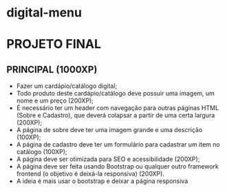 # digital-menu

<h1> PROJETO FINAL </h1>

<h2> PRINCIPAL (1000XP) </h2>

<ul>
  <li> Fazer um cardápio/catálogo digital; </li>
  <li> Todo produto deste cardápio/catálogo deve possuir uma imagem, um nome e um preço (200XP); </li>
  <li> É necessário ter um header com navegação para outras páginas HTML (Sobre e Cadastro), que deverá colapsar a partir de uma certa largura (200XP); </li>
  <li> A página de sobre deve ter uma imagem grande e uma descrição (100XP); </li>
  <li> A página de cadastro deve ter um formulário para cadastrar um item no catálogo (100XP); </li>
  <li> A página deve ser otimizada para SEO e acessibilidade (200XP); </li>
  <li> A página deve ser feita usando Bootstrap ou qualquer outro framework frontend (o objetivo é deixá-la responsiva) (200XP). </li>
  <li> A ideia é mais usar o bootstrap e deixar a página responsiva </li>
</ul>
